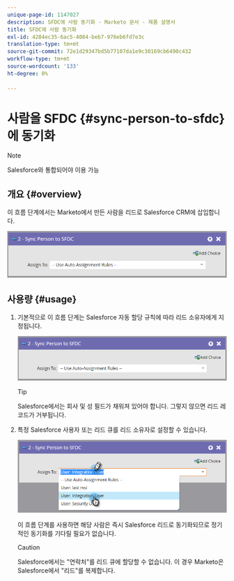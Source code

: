 ```yaml
---
unique-page-id: 1147027
description: SFDC에 사람 동기화 - Marketo 문서 - 제품 설명서
title: SFDC에 사람 동기화
exl-id: 4284ec35-6ac5-4084-beb7-976eb6fd7e3c
translation-type: tm+mt
source-git-commit: 72e1d29347bd5b77107da1e9c30169cb6490c432
workflow-type: tm+mt
source-wordcount: '133'
ht-degree: 0%

---
```


# 사람을 SFDC {#sync-person-to-sfdc}에 동기화

>[!NOTE]
>
>Salesforce와 통합되어야 이용 가능

## 개요 {#overview}

이 흐름 단계에서는 Marketo에서 만든 사람을 리드로 Salesforce CRM에 삽입합니다.

![](assets/sync-person-to-sfdc.png)

## 사용량 {#usage}

1. 기본적으로 이 흐름 단계는 Salesforce 자동 할당 규칙에 따라 리드 소유자에게 지정됩니다.

   ![](assets/sync-person-to-sfdc.png)

   >[!TIP]
   >
   >Salesforce에서는 회사 및 성 필드가 채워져 있어야 합니다. 그렇지 않으면 리드 레코드가 거부됩니다.

1. 특정 Salesforce 사용자 또는 리드 큐를 리드 소유자로 설정할 수 있습니다.

   ![](assets/sync-person-to-sfdc-2.png)

   이 흐름 단계를 사용하면 해당 사람은 즉시 Salesforce 리드로 동기화되므로 정기적인 동기화를 기다릴 필요가 없습니다.

   >[!CAUTION]
   >
   >Salesforce에서는 &quot;연락처&quot;를 리드 큐에 할당할 수 없습니다. 이 경우 Marketo은 Salesforce에서 &quot;리드&quot;를 복제합니다.
